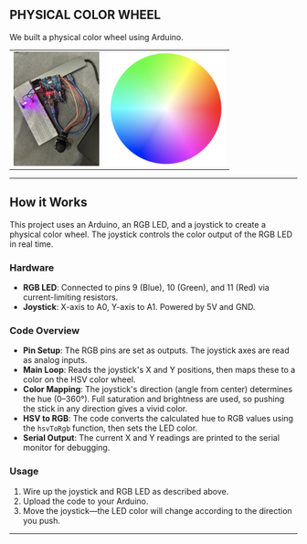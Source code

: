 ## PHYSICAL COLOR WHEEL

We built a physical color wheel using Arduino.

<table>
  <tr>
    <td align="center">
      <img src="./assets/image.jpg" alt="Image 1" style="height:200px;">
    </td>
    <td align="center">
      <img src="./assets/reference.png" alt="Image 2" style="height:200px;">
    </td>
  </tr>
</table>

---

## How it Works

This project uses an Arduino, an RGB LED, and a joystick to create a physical color wheel. The joystick controls the color output of the RGB LED in real time.

### Hardware
- **RGB LED**: Connected to pins 9 (Blue), 10 (Green), and 11 (Red) via current-limiting resistors.
- **Joystick**: X-axis to A0, Y-axis to A1. Powered by 5V and GND.

### Code Overview
- **Pin Setup**: The RGB pins are set as outputs. The joystick axes are read as analog inputs.
- **Main Loop**: Reads the joystick's X and Y positions, then maps these to a color on the HSV color wheel.
- **Color Mapping**: The joystick's direction (angle from center) determines the hue (0–360°). Full saturation and brightness are used, so pushing the stick in any direction gives a vivid color.
- **HSV to RGB**: The code converts the calculated hue to RGB values using the `hsvToRgb` function, then sets the LED color.
- **Serial Output**: The current X and Y readings are printed to the serial monitor for debugging.

### Usage
1. Wire up the joystick and RGB LED as described above.
2. Upload the code to your Arduino.
3. Move the joystick—the LED color will change according to the direction you push.

---



